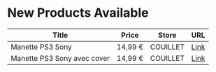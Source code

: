# New Products Available

| Title | Price | Store | URL |
|---|---|---|---|
| Manette PS3 Sony | 14,99 € | COUILLET | [Link](https://www.cashconverters.be/fr/petit-electromenager/827071-machine-a-cafe-krups.html) |
| Manette PS3 Sony avec cover | 14,99 € | COUILLET | [Link](https://www.cashconverters.be/fr/petit-electromenager/726744-grillade-barbecue-tefal-grill-n-pack.html) |
